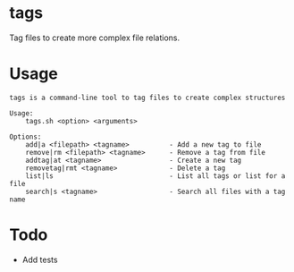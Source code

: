 tags
====

Tag files to create more complex file relations.

Usage
=====
```
tags is a command-line tool to tag files to create complex structures

Usage:
    tags.sh <option> <arguments>

Options:
    add|a <filepath> <tagname>          - Add a new tag to file
    remove|rm <filepath> <tagname>      - Remove a tag from file
    addtag|at <tagname>                 - Create a new tag
    removetag|rmt <tagname>             - Delete a tag
    list|ls                             - List all tags or list for a file
    search|s <tagname>                  - Search all files with a tag name
```
Todo
====

* Add tests
